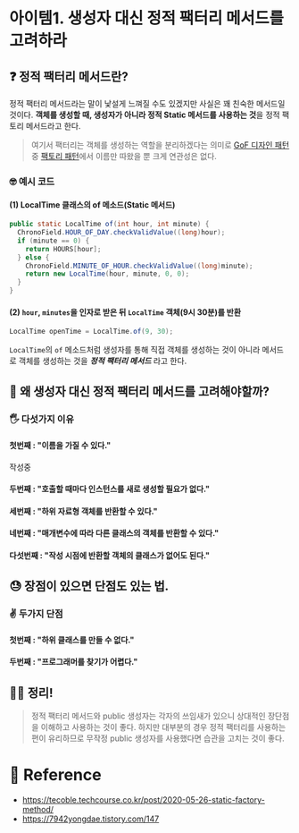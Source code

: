 # 아이템1. 생성자 대신 정적 팩터리 메서드를 고려하라
## ❓ 정적 팩터리 메서드란?
정적 팩터리 메서드라는 말이 낯설게 느껴질 수도 있겠지만 사실은 꽤 친숙한 메서드일 것이다. **객체를 생성할 때, 생성자가 아니라 정적 Static 메서드를 사용하는 것**을 정적 팩토리 메서드라고 한다. 

> 여기서 팩터리는 객체를 생성하는 역할을 분리하겠다는 의미로 [GoF 디자인 패턴]() 중 [팩토리 패턴]()에서 이름만 따왔을 뿐 크게 연관성은 없다.

### 🤓 예시 코드
#### (1) LocalTime 클래스의 of 메소드(Static 메서드)
```java
public static LocalTime of(int hour, int minute) {
  ChronoField.HOUR_OF_DAY.checkValidValue((long)hour);
  if (minute == 0) {
    return HOURS[hour];
  } else {
    ChronoField.MINUTE_OF_HOUR.checkValidValue((long)minute);
    return new LocalTime(hour, minute, 0, 0);
  }
}

```
#### (2) `hour`, `minutes`을 인자로 받은 뒤 `LocalTime` 객체(9시 30분)를 반환
```java
LocalTime openTime = LocalTime.of(9, 30);
```

`LocalTime`의 `of` 메소드처럼 생성자를 통해 직접 객체를 생성하는 것이 아니라 메서드로 객체를 생성하는 것을 **_정적 팩터리 메서드_** 라고 한다.

## 🤔 왜 생성자 대신 정적 팩터리 메서드를 고려해야할까?
### 🖐️ 다섯가지 이유
#### 첫번째 : "이름을 가질 수 있다."
작성중
#### 두번째 : "호출할 때마다 인스턴스를 새로 생성할 필요가 없다."
#### 세번째 : "하위 자료형 객체를 반환할 수 있다."
#### 네번째 : "매개변수에 따라 다른 클래스의 객체를 반환할 수 있다."
#### 다섯번째 : "작성 시점에 반환할 객체의 클래스가 없어도 된다."

## 😓 장점이 있으면 단점도 있는 법.
### ✌️ 두가지 단점
#### 첫번째 : "하위 클래스를 만들 수 없다."
#### 두번째 : "프로그래머를 찾기가 어렵다."

## 🙆‍♀️ 정리!
> 정적 팩터리 메서드와 public 생성자는 각자의 쓰임새가 있으니 상대적인 장단점을 이해하고 사용하는 것이 좋다. 하지만 대부분의 경우 정적 팩터리를 사용하는 편이 유리하므로 무작정 public 생성자를 사용했다면 습관을 고치는 것이 좋다.

 # 👼 Reference
 - https://tecoble.techcourse.co.kr/post/2020-05-26-static-factory-method/
 - https://7942yongdae.tistory.com/147
